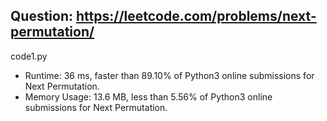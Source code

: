 ## Question: https://leetcode.com/problems/next-permutation/

code1.py
* Runtime: 36 ms, faster than 89.10% of Python3 online submissions for Next Permutation.
* Memory Usage: 13.6 MB, less than 5.56% of Python3 online submissions for Next Permutation.